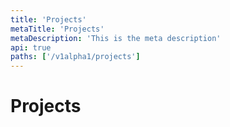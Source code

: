 ```yaml
---
title: 'Projects'
metaTitle: 'Projects'
metaDescription: 'This is the meta description'
api: true
paths: ['/v1alpha1/projects']
---
```


# Projects
